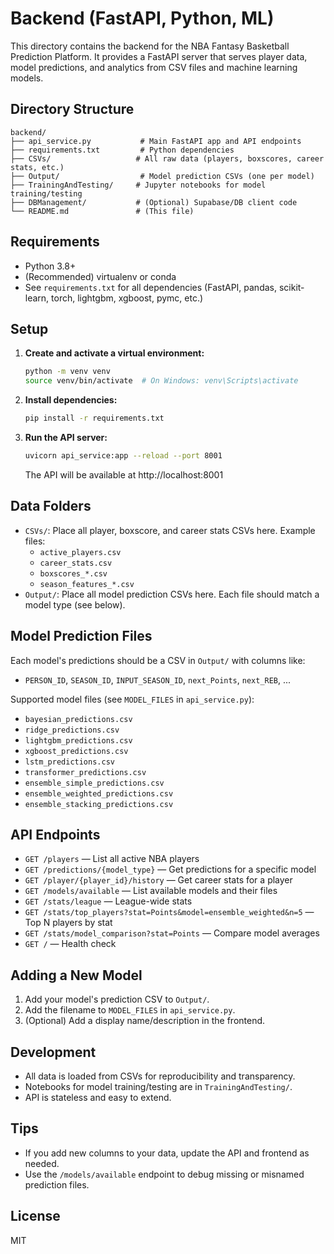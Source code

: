 # Backend (FastAPI, Python, ML)

This directory contains the backend for the NBA Fantasy Basketball Prediction Platform. It provides a FastAPI server that serves player data, model predictions, and analytics from CSV files and machine learning models.

## Directory Structure

```
backend/
├── api_service.py           # Main FastAPI app and API endpoints
├── requirements.txt         # Python dependencies
├── CSVs/                   # All raw data (players, boxscores, career stats, etc.)
├── Output/                  # Model prediction CSVs (one per model)
├── TrainingAndTesting/     # Jupyter notebooks for model training/testing
├── DBManagement/           # (Optional) Supabase/DB client code
└── README.md               # (This file)
```

## Requirements
- Python 3.8+
- (Recommended) virtualenv or conda
- See `requirements.txt` for all dependencies (FastAPI, pandas, scikit-learn, torch, lightgbm, xgboost, pymc, etc.)

## Setup

1. **Create and activate a virtual environment:**
   ```bash
   python -m venv venv
   source venv/bin/activate  # On Windows: venv\Scripts\activate
   ```
2. **Install dependencies:**
   ```bash
   pip install -r requirements.txt
   ```
3. **Run the API server:**
   ```bash
   uvicorn api_service:app --reload --port 8001
   ```
   The API will be available at http://localhost:8001

## Data Folders
- `CSVs/`: Place all player, boxscore, and career stats CSVs here. Example files:
  - `active_players.csv`
  - `career_stats.csv`
  - `boxscores_*.csv`
  - `season_features_*.csv`
- `Output/`: Place all model prediction CSVs here. Each file should match a model type (see below).

## Model Prediction Files
Each model's predictions should be a CSV in `Output/` with columns like:
- `PERSON_ID`, `SEASON_ID`, `INPUT_SEASON_ID`, `next_Points`, `next_REB`, ...

Supported model files (see `MODEL_FILES` in `api_service.py`):
- `bayesian_predictions.csv`
- `ridge_predictions.csv`
- `lightgbm_predictions.csv`
- `xgboost_predictions.csv`
- `lstm_predictions.csv`
- `transformer_predictions.csv`
- `ensemble_simple_predictions.csv`
- `ensemble_weighted_predictions.csv`
- `ensemble_stacking_predictions.csv`

## API Endpoints

- `GET /players` — List all active NBA players
- `GET /predictions/{model_type}` — Get predictions for a specific model
- `GET /player/{player_id}/history` — Get career stats for a player
- `GET /models/available` — List available models and their files
- `GET /stats/league` — League-wide stats
- `GET /stats/top_players?stat=Points&model=ensemble_weighted&n=5` — Top N players by stat
- `GET /stats/model_comparison?stat=Points` — Compare model averages
- `GET /` — Health check

## Adding a New Model
1. Add your model's prediction CSV to `Output/`.
2. Add the filename to `MODEL_FILES` in `api_service.py`.
3. (Optional) Add a display name/description in the frontend.

## Development
- All data is loaded from CSVs for reproducibility and transparency.
- Notebooks for model training/testing are in `TrainingAndTesting/`.
- API is stateless and easy to extend.

## Tips
- If you add new columns to your data, update the API and frontend as needed.
- Use the `/models/available` endpoint to debug missing or misnamed prediction files.

## License
MIT 